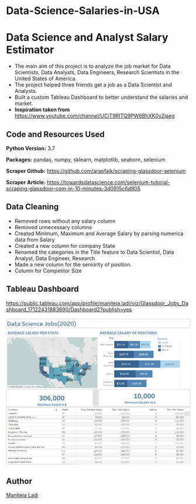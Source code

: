# Data-Science-Salaries-in-USA
# Data Science and Analyst Salary Estimator
* The main aim of this project is to analyze the job market for Data Scientists, Data Analysts, Data Engineers, Research Scientists in the United States of America.
* The project helped three friends get a job as a Data Scientist and Analysts.
* Built a custom Tableau Dashboard to better understand the salaries and market.
* **Inspiration taken from** https://www.youtube.com/channel/UCiT9RITQ9PW6BhXK0y2jaeg
## Code and Resources Used 
**Python Version:** 3.7  

**Packages:** pandas, numpy, sklearn, matplotlib, seaborn, selenium 

**Scraper Github:** https://github.com/arapfaik/scraping-glassdoor-selenium  

**Scraper Article:** https://towardsdatascience.com/selenium-tutorial-scraping-glassdoor-com-in-10-minutes-3d0915c6d905  

## Data Cleaning
* Removed rows without any salary column
* Removed unnecessary columns
* Created Minimum, Maximum and Average Salary by parsing numerica data from Salary
* Created a new column for company State
* Renamed the categories in the Title feature to Data Scientist, Data Analyst, Data Engineer, Research
* Made a new column for the seniority of position.
* Column for Competitor Size

## Tableau Dashboard 
https://public.tableau.com/app/profile/maniteja.ladi/viz/Glassdoor_Jobs_Dashboard_17122431883690/Dashboard2?publish=yes

![alt text](https://github.com/manitejaladi/Data-Science-Salaries-in-USA/blob/main/Dashboard.png)

## Author
[Maniteja Ladi](https://github.com/manitejaladi)
